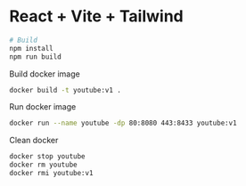 # React + Vite + Tailwind

```bash
# Build
npm install
npm run build
```

Build docker image
```bash
docker build -t youtube:v1 .
```

Run docker image
```bash
docker run --name youtube -dp 80:8080 443:8433 youtube:v1
```

Clean docker
```bash
docker stop youtube
docker rm youtube
docker rmi youtube:v1
```